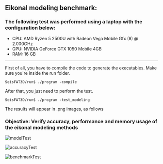 ## Eikonal modeling benchmark:

### The following test was performed using a laptop with the configuration below:

* CPU: AMD Ryzen 5 2500U with Radeon Vega Mobile Gfx (8) @ 2.000GHz
* GPU: NVIDIA GeForce GTX 1050 Mobile 4GB 
* RAM: 16 GB       
___

First of all, you have to compile the code to generate the executables. Make sure you're inside the run folder.

```console
SeisFAT3D/run$ ./program -compile
```

After that, you just need to perform the test.

```console
SeisFAT3D/run$ ./program -test_modeling
```
The results will appear in .png images, as follows

### Objective: Verify accuracy, performance and memory usage of the eikonal modeling methods 

![modelTest](https://github.com/phbastosa/SeisFAT3D/assets/44127778/27e385e3-909e-47ad-b9b7-6f959968381b)

![accuracyTest](https://github.com/phbastosa/SeisFAT3D/assets/44127778/88ead2cd-8b9f-4d53-9260-c5d5ece89017)

![benchmarkTest](https://github.com/phbastosa/SeisFAT3D/assets/44127778/6ebe7fd0-51cb-481a-84e4-88ddeda92811)

